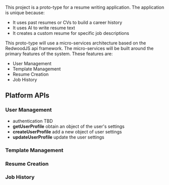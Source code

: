 This project is a proto-type for a resume writing application. The application is unique because:

- It uses past resumes or CVs to build a career history
- It uses AI to write resume text
- It creates a custom resume for specific job descriptions

This proto-type will use a micro-services architecture based on the RedwoodJS api framework. The micro-services will be built around the primary features of the system. These features are:

- User Management
- Template Management
- Resume Creation
- Job History

## Platform APIs
### User Management
- authentication TBD
- **getUserProfile** obtain an object of the user's settings
- **createUserProfile** add a new object of user settings
- **updateUserProfile** update the user settings
### Template Management
### Resume Creation
### Job History
